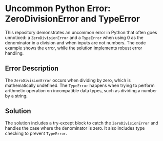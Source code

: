 # Uncommon Python Error: ZeroDivisionError and TypeError
This repository demonstrates an uncommon error in Python that often goes unnoticed: a `ZeroDivisionError` and a `TypeError` when using 0 as the denominator in a division and when inputs are not numbers. The code example shows the error, while the solution implements robust error handling.

## Error Description
The `ZeroDivisionError` occurs when dividing by zero, which is mathematically undefined. The `TypeError` happens when trying to perform arithmetic operation on incompatible data types, such as dividing a number by a string.

## Solution
The solution includes a try-except block to catch the `ZeroDivisionError` and handles the case where the denominator is zero. It also includes type checking to prevent `TypeError`.
